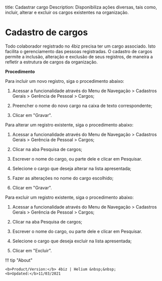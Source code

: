 title: Cadastrar cargo
Description: Disponibiliza ações diversas, tais como, incluir, alterar e excluir os cargos existentes na organização.
# Cadastro de cargos

Todo colaborador registrado no 4biz precisa ter um cargo associado. Isto facilita o gerenciamento das pessoas registradas.
O cadastro de cargos permite a inclusão, alteração e exclusão de seus registros, de maneira a refletir a estrutura de cargos da organização.


**Procedimento**

Para incluir um novo registro, siga o procedimento abaixo:

1.	Acessar a funcionalidade através do Menu de Navegação > Cadastros Gerais > Gerência de Pessoal > Cargos;

2.	Preencher o nome do novo cargo na caixa de texto correspondente;

3.	Clicar em "Gravar".

Para alterar um registro existente, siga o procedimento abaixo:

1.	Acessar a funcionalidade através do Menu de Navegação > Cadastros Gerais > Gerência de Pessoal > Cargos;

2.	Clicar na aba Pesquisa de cargos;

3.	Escrever o nome do cargo, ou parte dele e clicar em Pesquisar.

4.	Selecione o cargo que deseja alterar na lista apresentada;

5.	Fazer as alterações no nome do cargo escolhido;

6.	Clicar em "Gravar".

Para excluir um registro existente, siga o procedimento abaixo:

1.	Acessar a funcionalidade através do Menu de Navegação > Cadastros Gerais > Gerência de Pessoal > Cargos;

2.	Clicar na aba Pesquisa de cargos;

3.	Escrever o nome do cargo, ou parte dele e clicar em Pesquisar. 

4.	Selecione o cargo que deseja excluir na lista apresentada;

5.	Clicar em "Excluir".


!!! tip "About"

    <b>Product/Version:</b> 4biz | Helium &nbsp;&nbsp;
    <b>Updated:</b>11/03/2021

